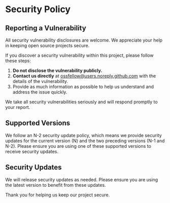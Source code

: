 # Security Policy

## Reporting a Vulnerability

All security vulnerability disclosures are welcome. We appreciate your help in keeping open source projects secure.

If you discover a security vulnerability within this project, please follow these steps:

1. **Do not disclose the vulnerability publicly.**
2. **Contact us directly** at [ossfellow@users.noreply.github.com](mailto:ossfellow@users.noreply.github.com) with the details of the vulnerability.
3. Provide as much information as possible to help us understand and address the issue quickly.

We take all security vulnerabilities seriously and will respond promptly to your report.

## Supported Versions

We follow an N-2 security update policy, which means we provide security updates for the current version (N) and the two preceding versions (N-1 and N-2). Please ensure you are using one of these supported versions to receive security updates.

## Security Updates

We will release security updates as needed. Please ensure you are using the latest version to benefit from these updates.

Thank you for helping us keep our project secure.

